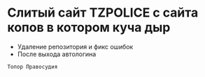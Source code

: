 # Слитый сайт TZPOLICE с сайта копов в котором куча дыр

  - Удаление репозитория и фикс ошибок
  - После выхода автологина
  
```
Топор Правосудия
```
